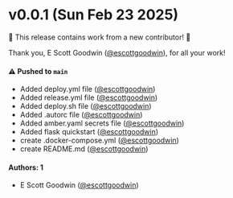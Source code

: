 # v0.0.1 (Sun Feb 23 2025)

:tada: This release contains work from a new contributor! :tada:

Thank you, E Scott Goodwin ([@escottgoodwin](https://github.com/escottgoodwin)), for all your work!

#### ⚠️ Pushed to `main`

- Added deploy.yml file ([@escottgoodwin](https://github.com/escottgoodwin))
- Added release.yml file ([@escottgoodwin](https://github.com/escottgoodwin))
- Added deploy.sh file ([@escottgoodwin](https://github.com/escottgoodwin))
- Added .autorc file ([@escottgoodwin](https://github.com/escottgoodwin))
- Added amber.yaml secrets file ([@escottgoodwin](https://github.com/escottgoodwin))
- Added flask quickstart ([@escottgoodwin](https://github.com/escottgoodwin))
- create .docker-compose.yml ([@escottgoodwin](https://github.com/escottgoodwin))
- create README.md ([@escottgoodwin](https://github.com/escottgoodwin))

#### Authors: 1

- E Scott Goodwin ([@escottgoodwin](https://github.com/escottgoodwin))
